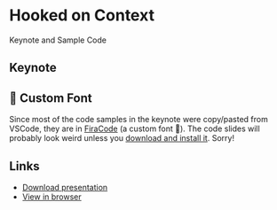 # Hooked on Context

Keynote and Sample Code

## Keynote

## 📝 Custom Font

Since most of the code samples in the keynote were copy/pasted from VSCode, they are in [FiraCode](https://github.com/tonsky/FiraCode) (a custom font 🤦‍). The code slides will probably look weird unless you [download and install it](https://github.com/tonsky/FiraCode). Sorry!

## Links

- [Download presentation](https://github.com/drewwyatt/hooked-on-context/blob/master/hooked-on-context.key)
- [View in browser](https://www.icloud.com/keynote/0i9QLfaGsAKXDWcZGM9_hhzsA#hooked-on-context)
